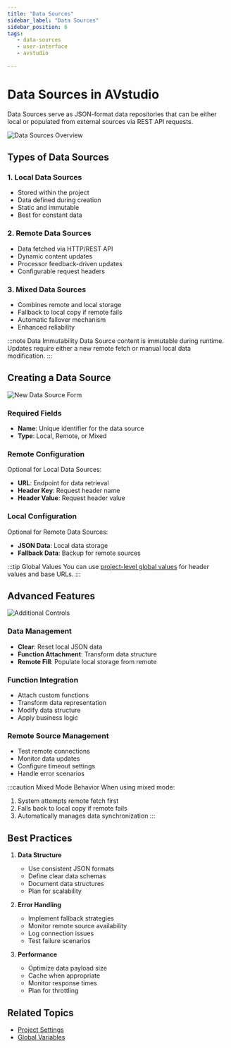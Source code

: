 ```yaml
---
title: "Data Sources"
sidebar_label: "Data Sources"
sidebar_position: 6
tags:
   - data-sources
   - user-interface
   - avstudio
   
---
```


# Data Sources in AVstudio

Data Sources serve as JSON-format data repositories that can be either local or populated from external sources via REST API requests.

![Data Sources Overview](./img/avstudio-datasources.png)

## Types of Data Sources

### 1. Local Data Sources
- Stored within the project
- Data defined during creation
- Static and immutable
- Best for constant data

### 2. Remote Data Sources
- Data fetched via HTTP/REST API
- Dynamic content updates
- Processor feedback-driven updates
- Configurable request headers

### 3. Mixed Data Sources
- Combines remote and local storage
- Fallback to local copy if remote fails
- Automatic failover mechanism
- Enhanced reliability

:::note Data Immutability
Data Source content is immutable during runtime. Updates require either a new remote fetch or manual local data modification.
:::

## Creating a Data Source

![New Data Source Form](./img/avstudio-datasource-new.png)

### Required Fields
- **Name**: Unique identifier for the data source
- **Type**: Local, Remote, or Mixed

### Remote Configuration
Optional for Local Data Sources:
- **URL**: Endpoint for data retrieval
- **Header Key**: Request header name
- **Header Value**: Request header value

### Local Configuration
Optional for Remote Data Sources:
- **JSON Data**: Local data storage
- **Fallback Data**: Backup for remote sources

:::tip Global Values
You can use [project-level global values](../1-project-settings/1-project-settings.md) for header values and base URLs.
:::

## Advanced Features

![Additional Controls](./img/avstudio-datasource-additional-controls.png)

### Data Management
- **Clear**: Reset local JSON data
- **Function Attachment**: Transform data structure
- **Remote Fill**: Populate local storage from remote

### Function Integration
- Attach custom functions
- Transform data representation
- Modify data structure
- Apply business logic

### Remote Source Management
- Test remote connections
- Monitor data updates
- Configure timeout settings
- Handle error scenarios

:::caution Mixed Mode Behavior
When using mixed mode:
1. System attempts remote fetch first
2. Falls back to local copy if remote fails
3. Automatically manages data synchronization
:::

## Best Practices

1. **Data Structure**
   - Use consistent JSON formats
   - Define clear data schemas
   - Document data structures
   - Plan for scalability

2. **Error Handling**
   - Implement fallback strategies
   - Monitor remote source availability
   - Log connection issues
   - Test failure scenarios

3. **Performance**
   - Optimize data payload size
   - Cache when appropriate
   - Monitor response times
   - Plan for throttling

## Related Topics

- [Project Settings](../1-project-settings/1-project-settings.md)
- [Global Variables](../5-variables/5-variables.md)
